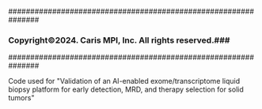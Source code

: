 ###############################################################
### Copyright©2024. Caris MPI, Inc. All rights reserved.###
###############################################################


Code used for "Validation of an AI-enabled exome/transcriptome liquid biopsy platform for early detection, MRD, and therapy selection for solid tumors"
